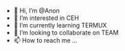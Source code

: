 - 👋 Hi, I’m @Anon
- 👀 I’m interested in CEH
- 🌱 I’m currently learning TERMUX
- 💞️ I’m looking to collaborate on TEAM
- 📫 How to reach me ...

<!---
Anon-Father/Anon-Father is a ✨ special ✨ repository because its `README.md` (this file) appears on your GitHub profile.
You can click the Preview link to take a look at your changes.
--->

